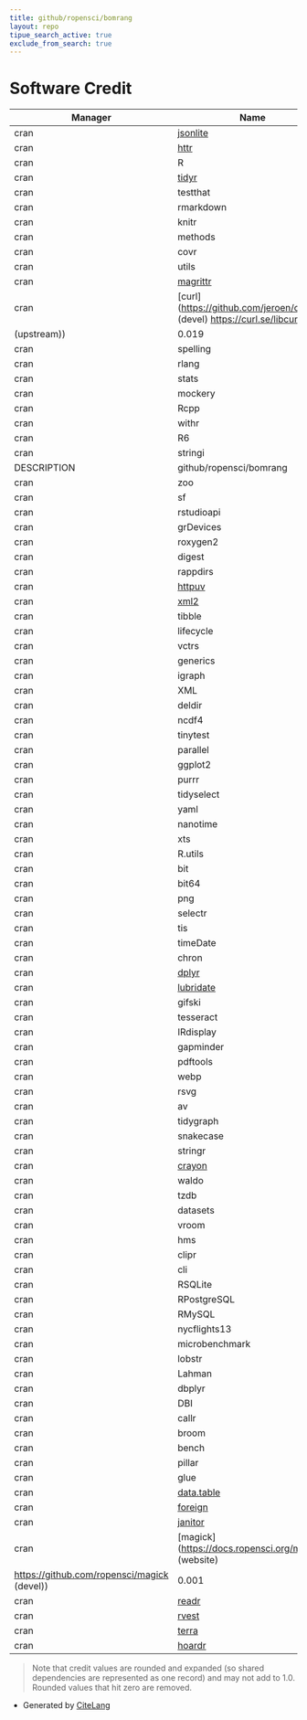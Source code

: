```yaml
---
title: github/ropensci/bomrang
layout: repo
tipue_search_active: true
exclude_from_search: true
---
```

# Software Credit

|Manager|Name|Credit|
|-------|----|------|
|cran|[jsonlite](https://arxiv.org/abs/1403.2805 (paper))|0.07|
|cran|[httr](https://httr.r-lib.org/)|0.069|
|cran|R|0.063|
|cran|[tidyr](https://tidyr.tidyverse.org)|0.063|
|cran|testthat|0.056|
|cran|rmarkdown|0.055|
|cran|knitr|0.055|
|cran|methods|0.051|
|cran|covr|0.029|
|cran|utils|0.027|
|cran|[magrittr](https://magrittr.tidyverse.org)|0.026|
|cran|[curl](https://github.com/jeroen/curl (devel) https://curl.se/libcurl/
(upstream))|0.019|
|cran|spelling|0.017|
|cran|rlang|0.017|
|cran|stats|0.014|
|cran|mockery|0.014|
|cran|Rcpp|0.014|
|cran|withr|0.012|
|cran|R6|0.012|
|cran|stringi|0.01|
|DESCRIPTION|github/ropensci/bomrang|0.01|
|cran|zoo|0.009|
|cran|sf|0.009|
|cran|rstudioapi|0.008|
|cran|grDevices|0.008|
|cran|roxygen2|0.008|
|cran|digest|0.008|
|cran|rappdirs|0.008|
|cran|[httpuv](https://github.com/rstudio/httpuv)|0.008|
|cran|[xml2](https://xml2.r-lib.org/)|0.008|
|cran|tibble|0.007|
|cran|lifecycle|0.007|
|cran|vctrs|0.006|
|cran|generics|0.006|
|cran|igraph|0.006|
|cran|XML|0.006|
|cran|deldir|0.006|
|cran|ncdf4|0.006|
|cran|tinytest|0.006|
|cran|parallel|0.006|
|cran|ggplot2|0.005|
|cran|purrr|0.005|
|cran|tidyselect|0.005|
|cran|yaml|0.005|
|cran|nanotime|0.005|
|cran|xts|0.005|
|cran|R.utils|0.005|
|cran|bit|0.005|
|cran|bit64|0.005|
|cran|png|0.005|
|cran|selectr|0.005|
|cran|tis|0.004|
|cran|timeDate|0.004|
|cran|chron|0.004|
|cran|[dplyr](https://dplyr.tidyverse.org)|0.004|
|cran|[lubridate](https://lubridate.tidyverse.org)|0.004|
|cran|gifski|0.003|
|cran|tesseract|0.003|
|cran|IRdisplay|0.003|
|cran|gapminder|0.003|
|cran|pdftools|0.003|
|cran|webp|0.003|
|cran|rsvg|0.003|
|cran|av|0.003|
|cran|tidygraph|0.003|
|cran|snakecase|0.003|
|cran|stringr|0.003|
|cran|[crayon](https://github.com/r-lib/crayon#readme)|0.003|
|cran|waldo|0.002|
|cran|tzdb|0.002|
|cran|datasets|0.002|
|cran|vroom|0.002|
|cran|hms|0.002|
|cran|clipr|0.002|
|cran|cli|0.002|
|cran|RSQLite|0.002|
|cran|RPostgreSQL|0.002|
|cran|RMySQL|0.002|
|cran|nycflights13|0.002|
|cran|microbenchmark|0.002|
|cran|lobstr|0.002|
|cran|Lahman|0.002|
|cran|dbplyr|0.002|
|cran|DBI|0.002|
|cran|callr|0.002|
|cran|broom|0.002|
|cran|bench|0.002|
|cran|pillar|0.002|
|cran|glue|0.002|
|cran|[data.table](https://r-datatable.com)|0.001|
|cran|[foreign](https://svn.r-project.org/R-packages/trunk/foreign/)|0.001|
|cran|[janitor](https://github.com/sfirke/janitor)|0.001|
|cran|[magick](https://docs.ropensci.org/magick/ (website)
https://github.com/ropensci/magick (devel))|0.001|
|cran|[readr](https://readr.tidyverse.org)|0.001|
|cran|[rvest](http://rvest.tidyverse.org/)|0.001|
|cran|[terra](https://rspatial.org/terra/)|0.001|
|cran|[hoardr](https://github.com/ropensci/hoardr)|0.001|


> Note that credit values are rounded and expanded (so shared dependencies are represented as one record) and may not add to 1.0. Rounded values that hit zero are removed.


- Generated by [CiteLang](https://github.com/vsoch/citelang)
